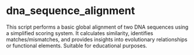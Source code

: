 # dna_sequence_alignment
This script performs a basic global alignment of two DNA sequences using a simplified scoring system. It calculates similarity, identifies matches/mismatches, and provides insights into evolutionary relationships or functional elements. Suitable for educational purposes.

